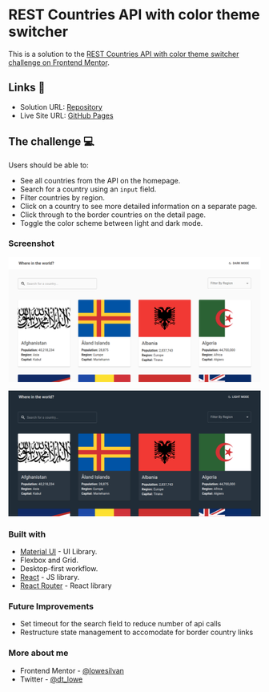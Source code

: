 # REST Countries API with color theme switcher

This is a solution to the [REST Countries API with color theme switcher challenge on Frontend Mentor](https://www.frontendmentor.io/challenges/rest-countries-api-with-color-theme-switcher-5cacc469fec04111f7b848ca).

## Links 🔗

- Solution URL: [Repository](https://github.com/lowesilvan/REST-Countries-API-with-color-theme-switcher-Challenge)
- Live Site URL: [GitHub Pages](https://lowesilvan.github.io/REST-Countries-API-with-color-theme-switcher-Challenge/)

## The challenge 💻

Users should be able to:

- See all countries from the API on the homepage.
- Search for a country using an `input` field.
- Filter countries by region.
- Click on a country to see more detailed information on a separate page.
- Click through to the border countries on the detail page.
- Toggle the color scheme between light and dark mode.

### Screenshot

![Light Mode](./public/light_screen.png)


![Dark Mode](./public/dark_screen.png)

### Built with

- [Material UI](https://mui.com) - UI Library.
- Flexbox and Grid.
- Desktop-first workflow.
- [React](https://reactjs.org) - JS library.
- [React Router](https://reactrouter.com) - React library

### Future Improvements

- Set timeout for the search field to reduce number of api calls
- Restructure state management to accomodate for border country links

### More about me

- Frontend Mentor - [@lowesilvan](https://www.frontendmentor.io/profile/lowesilvan)
- Twitter - [@dt_lowe](https://www.twitter.com/ashiqfury)

```
